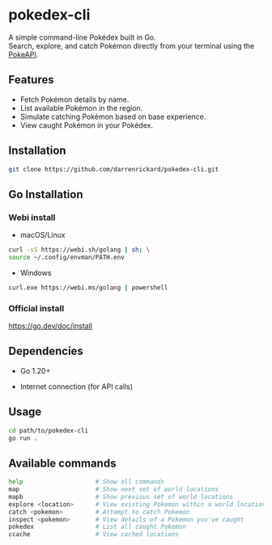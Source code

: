 # pokedex-cli

A simple command-line Pokédex built in Go.  
Search, explore, and catch Pokémon directly from your terminal using the [PokeAPI](https://pokeapi.co/).

## Features
- Fetch Pokémon details by name.
- List available Pokémon in the region.
- Simulate catching Pokémon based on base experience.
- View caught Pokémon in your Pokédex.

## Installation
```bash
git clone https://github.com/darrenrickard/pokedex-cli.git
```
## Go Installation 
### Webi install
- macOS/Linux 
```bash
curl -sS https://webi.sh/golang | sh; \
source ~/.config/envman/PATH.env
```
- Windows
```bash
curl.exe https://webi.ms/golang | powershell
```
### Official install
https://go.dev/doc/install

## Dependencies
- Go 1.20+

- Internet connection (for API calls)

## Usage
```bash
cd path/to/pokedex-cli
go run .
```

## Available commands
```bash
help                    # Show all commands
map                     # Show next set of world locations
mapb                    # Show previous set of world locations
explore <location>      # View existing Pokemon within a world location
catch <pokemon>         # Attempt to catch Pokemon
inspect <pokemon>       # View details of a Pokemon you've caught
pokedex                 # List all caught Pokemon
ccache                  # View cached locations
```

